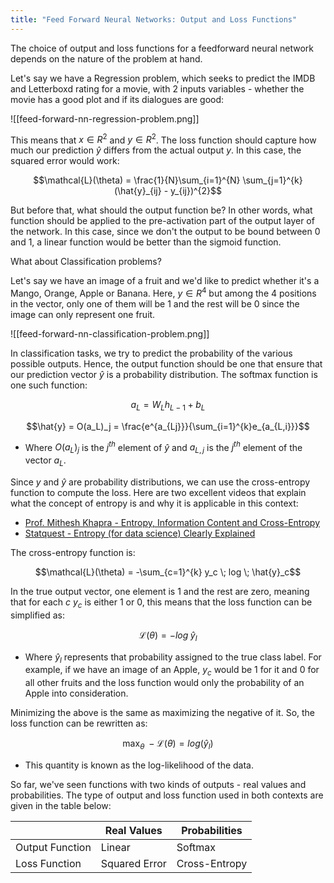 ```yaml
---
title: "Feed Forward Neural Networks: Output and Loss Functions"
---
```

The choice of output and loss functions for a feedforward neural network depends on the nature of the problem at hand. 

Let's say we have a Regression problem, which seeks to predict the IMDB and Letterboxd rating for a movie, with 2 inputs variables - whether the movie has a good plot and if its dialogues are good:

![[feed-forward-nn-regression-problem.png]]

This means that $x \in R^2$ and $y \in R^2$. The loss function should capture how much our prediction $\hat{y}$ differs from the actual output $y$. In this case, the squared error would work:

$$\mathcal{L}(\theta) = \frac{1}{N}\sum_{i=1}^{N}  \sum_{j=1}^{k} (\hat{y}_{ij} - y_{ij})^{2}$$

But before that, what should the output function be? In other words, what function should be applied to the pre-activation part of the output layer of the network. In this case, since we don't the output to be bound between 0 and 1, a linear function would be better than the sigmoid function. 

What about Classification problems?

Let's say we have an image of a fruit and we'd like to predict whether it's a Mango, Orange, Apple or Banana. Here, $y \in R^4$ but among the 4 positions in the vector, only one of them will be 1 and the rest will be 0 since the image can only represent one fruit. 

![[feed-forward-nn-classification-problem.png]]


In classification tasks, we try to predict the probability of the various possible outputs. Hence, the output function should be one that ensure that our prediction vector $\hat{y}$ is a probability distribution. The softmax function is one such function:

$$a_L = W_Lh_{L-1}+b_L$$

$$\hat{y} = O(a_L)_j = \frac{e^{a_{Lj}}}{\sum_{i=1}^{k}e_{a_{L,i}}}$$

- Where $O(a_L)_j$ is the $j^{th}$ element of $\hat{y}$ and $a_{L,j}$ is the $j^{th}$ element of the vector $a_{L}$.

Since $y$ and $\hat{y}$ are probability distributions, we can use the cross-entropy function to compute the loss. Here are two excellent videos that explain what the concept of entropy is and why it is applicable in this context:

- [Prof. Mithesh Khapra - Entropy, Information Content and Cross-Entropy](https://www.youtube.com/watch?v=sbvv-uQmwVY)
- [Statquest - Entropy (for data science) Clearly Explained](https://www.youtube.com/watch?v=YtebGVx-Fxw)

The cross-entropy function is:

$$\mathcal{L}(\theta) = -\sum_{c=1}^{k} y_c \; log \; \hat{y}_c$$


In the true output vector, one element is 1 and the rest are zero, meaning that for each $c$ $y_c$ is either 1 or 0, this means that the loss function can be simplified as:

$$\mathcal{L}(\theta) = -log \; \hat{y}_l$$

- Where $\hat{y}_l$ represents that probability assigned to the true class label. For example, if we have an image of an Apple, $y_c$ would be 1 for it and 0 for all other fruits and the loss function would only the probability of an Apple into consideration.

Minimizing the above is the same as maximizing the negative of it. So, the loss function can be rewritten as:

$$\max_{\theta} \; -\mathcal{L}(\theta) = log(\hat{y}_l)$$
- This quantity is known as the log-likelihood of the data.

So far, we've seen functions with two kinds of outputs - real values and probabilities. The type of output and loss function used in both contexts are given in the table below:

|                 | Real Values   | Probabilities |
| --------------- | ------------- | ------------- |
| Output Function | Linear        | Softmax       |
| Loss Function   | Squared Error | Cross-Entropy |